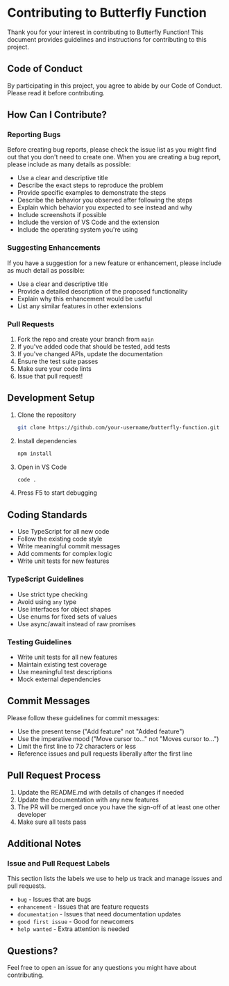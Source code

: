 # Contributing to Butterfly Function

Thank you for your interest in contributing to Butterfly Function! This document provides guidelines and instructions for contributing to this project.

## Code of Conduct

By participating in this project, you agree to abide by our Code of Conduct. Please read it before contributing.

## How Can I Contribute?

### Reporting Bugs

Before creating bug reports, please check the issue list as you might find out that you don't need to create one. When you are creating a bug report, please include as many details as possible:

- Use a clear and descriptive title
- Describe the exact steps to reproduce the problem
- Provide specific examples to demonstrate the steps
- Describe the behavior you observed after following the steps
- Explain which behavior you expected to see instead and why
- Include screenshots if possible
- Include the version of VS Code and the extension
- Include the operating system you're using

### Suggesting Enhancements

If you have a suggestion for a new feature or enhancement, please include as much detail as possible:

- Use a clear and descriptive title
- Provide a detailed description of the proposed functionality
- Explain why this enhancement would be useful
- List any similar features in other extensions

### Pull Requests

1. Fork the repo and create your branch from `main`
2. If you've added code that should be tested, add tests
3. If you've changed APIs, update the documentation
4. Ensure the test suite passes
5. Make sure your code lints
6. Issue that pull request!

## Development Setup

1. Clone the repository
   ```bash
   git clone https://github.com/your-username/butterfly-function.git
   ```

2. Install dependencies
   ```bash
   npm install
   ```

3. Open in VS Code
   ```bash
   code .
   ```

4. Press F5 to start debugging

## Coding Standards

- Use TypeScript for all new code
- Follow the existing code style
- Write meaningful commit messages
- Add comments for complex logic
- Write unit tests for new features

### TypeScript Guidelines

- Use strict type checking
- Avoid using `any` type
- Use interfaces for object shapes
- Use enums for fixed sets of values
- Use async/await instead of raw promises

### Testing Guidelines

- Write unit tests for all new features
- Maintain existing test coverage
- Use meaningful test descriptions
- Mock external dependencies

## Commit Messages

Please follow these guidelines for commit messages:

- Use the present tense ("Add feature" not "Added feature")
- Use the imperative mood ("Move cursor to..." not "Moves cursor to...")
- Limit the first line to 72 characters or less
- Reference issues and pull requests liberally after the first line

## Pull Request Process

1. Update the README.md with details of changes if needed
2. Update the documentation with any new features
3. The PR will be merged once you have the sign-off of at least one other developer
4. Make sure all tests pass

## Additional Notes

### Issue and Pull Request Labels

This section lists the labels we use to help us track and manage issues and pull requests.

- `bug` - Issues that are bugs
- `enhancement` - Issues that are feature requests
- `documentation` - Issues that need documentation updates
- `good first issue` - Good for newcomers
- `help wanted` - Extra attention is needed

## Questions?

Feel free to open an issue for any questions you might have about contributing. 